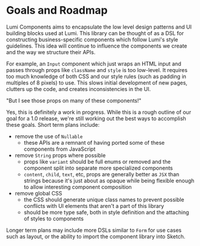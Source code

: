 # Goals and Roadmap

Lumi Components aims to encapsulate the low level design patterns and UI building blocks used at Lumi. This library can be thought of as a DSL for constructing business-specific components which follow Lumi's style guidelines. This idea will continue to influence the components we create and the way we structure their APIs.

For example, an `Input` component which just wraps an HTML input and passes through props like `className` and `style` is too low-level. It requires too much knowledge of both CSS and our style rules (such as padding in multiples of 8 pixels) to use. This slows initial development of new pages, clutters up the code, and creates inconsistencies in the UI.

"But I see those props on many of these components!"

Yes, this is definitely a work in progress. While this is a rough outline of our goal for a 1.0 release, we're still working out the best ways to accomplish these goals. Short term plans include:

- remove the use of `Nullable`
  - these APIs are a remnant of having ported some of these components from JavaScript
- remove `String` props where possible
  - props like `variant` should be full enums or removed and the component split into separate more specialized components
  - `content`, `child`, `text`, etc, props are generally better as `JSX` than strings because it's just about as opaque while being flexible enough to allow interesting component composition
- remove global CSS
  - the CSS should generate unique class names to prevent possible conflicts with UI elements that aren't a part of this library
  - should be more type safe, both in style definition and the attaching of styles to components

Longer term plans may include more DSLs similar to `Form` for use cases such as layout, or the ability to import the component library into Sketch.
